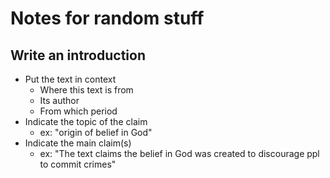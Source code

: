 # Notes for random stuff

## Write an introduction

- Put the text in context
  - Where this text is from
  - Its author
  - From which period
- Indicate the topic of the claim
  - ex: "origin of belief in God"
- Indicate the main claim(s)
  - ex: "The text claims the belief in God was created to discourage ppl to commit crimes"

